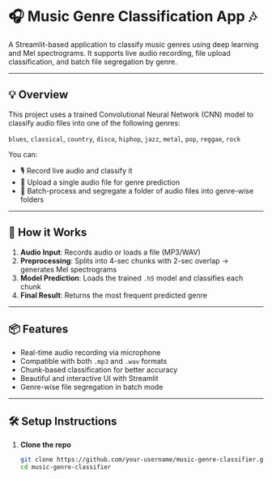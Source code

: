 # 🎧 Music Genre Classification App 🎶  
A Streamlit-based application to classify music genres using deep learning and Mel spectrograms. It supports live audio recording, file upload classification, and batch file segregation by genre.

---

## 💡 Overview
This project uses a trained Convolutional Neural Network (CNN) model to classify audio files into one of the following genres:

`blues`, `classical`, `country`, `disco`, `hiphop`, `jazz`, `metal`, `pop`, `reggae`, `rock`

You can:
- 🎙️ Record live audio and classify it
- 📂 Upload a single audio file for genre prediction
- 🚀 Batch-process and segregate a folder of audio files into genre-wise folders

---

## 🧠 How it Works

1. **Audio Input**: Records audio or loads a file (MP3/WAV)
2. **Preprocessing**: Splits into 4-sec chunks with 2-sec overlap → generates Mel spectrograms
3. **Model Prediction**: Loads the trained `.h5` model and classifies each chunk
4. **Final Result**: Returns the most frequent predicted genre

---

## 📦 Features
- Real-time audio recording via microphone
- Compatible with both `.mp3` and `.wav` formats
- Chunk-based classification for better accuracy
- Beautiful and interactive UI with Streamlit
- Genre-wise file segregation in batch mode

---

## 🛠️ Setup Instructions

1. **Clone the repo**
   ```bash
   git clone https://github.com/your-username/music-genre-classifier.git
   cd music-genre-classifier
